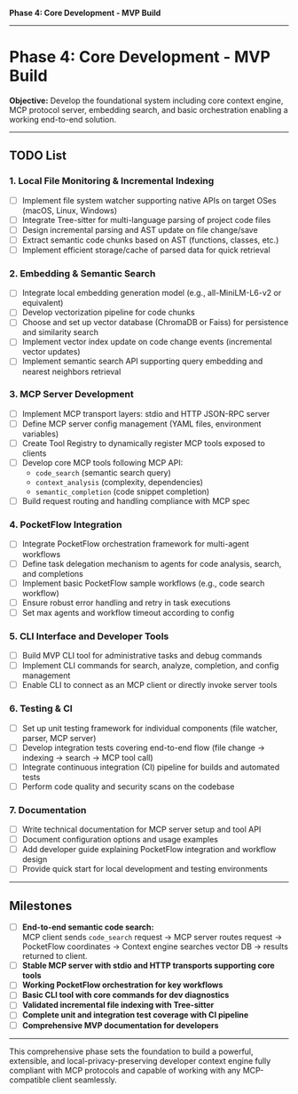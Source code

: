 **Phase 4: Core Development - MVP Build** 
***

# Phase 4: Core Development - MVP Build  
**Objective:** Develop the foundational system including core context engine, MCP protocol server, embedding search, and basic orchestration enabling a working end-to-end solution.

***

## TODO List

### 1. Local File Monitoring & Incremental Indexing  
- [ ] Implement file system watcher supporting native APIs on target OSes (macOS, Linux, Windows)  
- [ ] Integrate Tree-sitter for multi-language parsing of project code files  
- [ ] Design incremental parsing and AST update on file change/save  
- [ ] Extract semantic code chunks based on AST (functions, classes, etc.)  
- [ ] Implement efficient storage/cache of parsed data for quick retrieval  

### 2. Embedding & Semantic Search  
- [ ] Integrate local embedding generation model (e.g., all-MiniLM-L6-v2 or equivalent)  
- [ ] Develop vectorization pipeline for code chunks  
- [ ] Choose and set up vector database (ChromaDB or Faiss) for persistence and similarity search  
- [ ] Implement vector index update on code change events (incremental vector updates)  
- [ ] Implement semantic search API supporting query embedding and nearest neighbors retrieval  

### 3. MCP Server Development  
- [ ] Implement MCP transport layers: stdio and HTTP JSON-RPC server  
- [ ] Define MCP server config management (YAML files, environment variables)  
- [ ] Create Tool Registry to dynamically register MCP tools exposed to clients  
- [ ] Develop core MCP tools following MCP API:  
    - `code_search` (semantic search query)  
    - `context_analysis` (complexity, dependencies)  
    - `semantic_completion` (code snippet completion)  
- [ ] Build request routing and handling compliance with MCP spec  

### 4. PocketFlow Integration  
- [ ] Integrate PocketFlow orchestration framework for multi-agent workflows  
- [ ] Define task delegation mechanism to agents for code analysis, search, and completions  
- [ ] Implement basic PocketFlow sample workflows (e.g., code search workflow)  
- [ ] Ensure robust error handling and retry in task executions  
- [ ] Set max agents and workflow timeout according to config  

### 5. CLI Interface and Developer Tools  
- [ ] Build MVP CLI tool for administrative tasks and debug commands  
- [ ] Implement CLI commands for search, analyze, completion, and config management  
- [ ] Enable CLI to connect as an MCP client or directly invoke server tools  

### 6. Testing & CI  
- [ ] Set up unit testing framework for individual components (file watcher, parser, MCP server)  
- [ ] Develop integration tests covering end-to-end flow (file change → indexing → search → MCP tool call)  
- [ ] Integrate continuous integration (CI) pipeline for builds and automated tests  
- [ ] Perform code quality and security scans on the codebase  

### 7. Documentation  
- [ ] Write technical documentation for MCP server setup and tool API  
- [ ] Document configuration options and usage examples  
- [ ] Add developer guide explaining PocketFlow integration and workflow design  
- [ ] Provide quick start for local development and testing environments  

***

## Milestones

- [ ] **End-to-end semantic code search:**  
  MCP client sends `code_search` request → MCP server routes request → PocketFlow coordinates → Context engine searches vector DB → results returned to client.  
- [ ] **Stable MCP server with stdio and HTTP transports supporting core tools**  
- [ ] **Working PocketFlow orchestration for key workflows**  
- [ ] **Basic CLI tool with core commands for dev diagnostics**  
- [ ] **Validated incremental file indexing with Tree-sitter**  
- [ ] **Complete unit and integration test coverage with CI pipeline**  
- [ ] **Comprehensive MVP documentation for developers**

***

This comprehensive phase sets the foundation to build a powerful, extensible, and local-privacy-preserving developer context engine fully compliant with MCP protocols and capable of working with any MCP-compatible client seamlessly.
